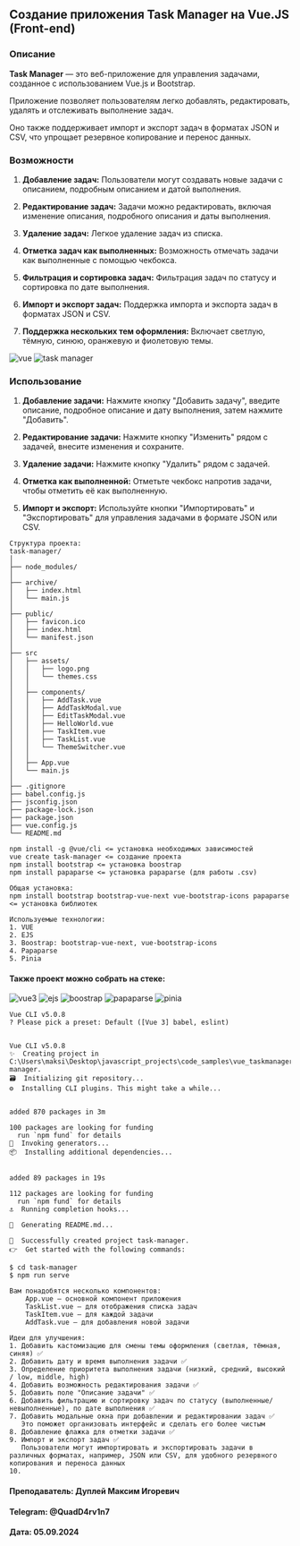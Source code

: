 ## Создание приложения Task Manager на Vue.JS (Front-end)

### Описание

**Task Manager** — это веб-приложение для управления задачами, созданное с использованием Vue.js и Bootstrap.

Приложение позволяет пользователям легко добавлять, редактировать, удалять и отслеживать выполнение задач.

Оно также поддерживает импорт и экспорт задач в форматах JSON и CSV, что упрощает резервное копирование и перенос данных.

### Возможности

1. **Добавление задач:** Пользователи могут создавать новые задачи с описанием, подробным описанием и датой выполнения.

2. **Редактирование задач:** Задачи можно редактировать, включая изменение описания, подробного описания и даты выполнения.

3. **Удаление задач:** Легкое удаление задач из списка.

4. **Отметка задач как выполненных:** Возможность отмечать задачи как выполненные с помощью чекбокса.

5. **Фильтрация и сортировка задач:** Фильтрация задач по статусу и сортировка по дате выполнения.

6. **Импорт и экспорт задач:** Поддержка импорта и экспорта задач в форматах JSON и CSV.

7. **Поддержка нескольких тем оформления:** Включает светлую, тёмную, синюю, оранжевую и фиолетовую темы.

![vue](img/vue_js_2.png)
![task manager](img/vue_task_manager.png)

### Использование

1. **Добавление задачи:** Нажмите кнопку "Добавить задачу", введите описание, подробное описание и дату выполнения, затем нажмите "Добавить".

2. **Редактирование задачи:** Нажмите кнопку "Изменить" рядом с задачей, внесите изменения и сохраните.

3. **Удаление задачи:** Нажмите кнопку "Удалить" рядом с задачей.

4. **Отметка как выполненной:** Отметьте чекбокс напротив задачи, чтобы отметить её как выполненную.

5. **Импорт и экспорт:** Используйте кнопки "Импортировать" и "Экспортировать" для управления задачами в формате JSON или CSV.

```
Структура проекта:
task-manager/
│
├── node_modules/
│
├── archive/
│   ├── index.html
│   └── main.js
│
├── public/
│   ├── favicon.ico
│   ├── index.html
│   └── manifest.json
│
├── src
│   ├── assets/
│   │   ├── logo.png
│   │   └── themes.css
│   │
│   ├── components/
│   │   ├── AddTask.vue
│   │   ├── AddTaskModal.vue
│   │   ├── EditTaskModal.vue
│   │   ├── HelloWorld.vue
│   │   ├── TaskItem.vue
│   │   ├── TaskList.vue
│   │   └── ThemeSwitcher.vue
│   │
│   ├── App.vue
│   └── main.js
│
├── .gitignore
├── babel.config.js
├── jsconfig.json
├── package-lock.json
├── package.json
├── vue.config.js
└── README.md
```

```
npm install -g @vue/cli <= установка необходимых зависимостей
vue create task-manager <= создание проекта
npm install bootstrap <= установка boostrap
npm install papaparse <= установка papaparse (для работы .csv)

Общая установка:
npm install bootstrap bootstrap-vue-next vue-bootstrap-icons papaparse <= установка библиотек
```

```
Используемые технологии:
1. VUE
2. EJS
3. Boostrap: bootstrap-vue-next, vue-bootstrap-icons
4. Papaparse
5. Pinia
```

#### Также проект можно собрать на стеке:
![vue3](img/vue_3.png)
![ejs](img/ejs.png)
![boostrap](img/boostrap.png)
![papaparse](img/papaparse.png)
![pinia](img/pinia.png)

```
Vue CLI v5.0.8
? Please pick a preset: Default ([Vue 3] babel, eslint)


Vue CLI v5.0.8
✨  Creating project in C:\Users\maksi\Desktop\javascript_projects\code_samples\vue_taskmanager\task-manager.
🗃  Initializing git repository...
⚙️  Installing CLI plugins. This might take a while...


added 870 packages in 3m

100 packages are looking for funding
  run `npm fund` for details
🚀  Invoking generators...
📦  Installing additional dependencies...


added 89 packages in 19s

112 packages are looking for funding
  run `npm fund` for details
⚓  Running completion hooks...

📄  Generating README.md...

🎉  Successfully created project task-manager.
👉  Get started with the following commands:

$ cd task-manager
$ npm run serve
```

```
Вам понадобятся несколько компонентов:
    App.vue – основной компонент приложения
    TaskList.vue – для отображения списка задач
    TaskItem.vue – для каждой задачи
    AddTask.vue – для добавления новой задачи
```

```
Идеи для улучшения:
1. Добавить кастомизацию для смены темы оформления (светлая, тёмная, синяя) ✅
2. Добавить дату и время выполнения задачи ✅
3. Определение приоритета выполнения задачи (низкий, средний, высокий / low, middle, high)
4. Добавить возможность редактирования задачи ✅
5. Добавить поле "Описание задачи" ✅
6. Добавить фильтрацию и сортировку задач по статусу (выполненные/невыполненные), по дате выполнения ✅
7. Добавить модальные окна при добавлении и редактировании задач ✅
   Это поможет организовать интерфейс и сделать его более чистым
8. Добавление флажка для отметки задачи ✅
9. Импорт и экспорт задач ✅
   Пользователи могут импортировать и экспортировать задачи в различных форматах, например, JSON или CSV, для удобного резервного копирования и переноса данных
10. 
```


#### Преподаватель: Дуплей Максим Игоревич
#### Telegram: @QuadD4rv1n7
#### Дата: 05.09.2024